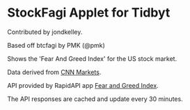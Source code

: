 # StockFagi Applet for Tidbyt

Contributed by jondkelley.

Based off btcfagi by PMK (@pmk)

Shows the 'Fear And Greed Index' for the US stock market.

Data derived from [CNN Markets](https://www.cnn.com/markets/fear-and-greed).

API provided by RapidAPI app [Fear and Greed Index](https://rapidapi.com/rpi4gx/api/fear-and-greed-index).

The API responses are cached and update every 30 minutes.